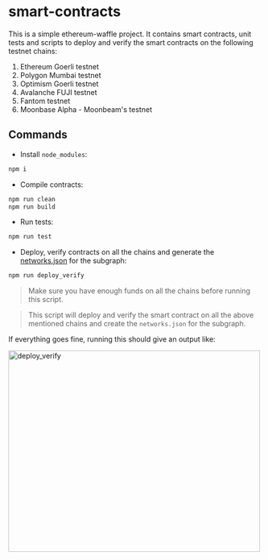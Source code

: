 # smart-contracts

This is a simple ethereum-waffle project. It contains smart contracts, unit tests and scripts to deploy and verify the smart contracts on the following testnet chains:
1. Ethereum Goerli testnet
2. Polygon Mumbai testnet
3. Optimism Goerli testnet
4. Avalanche FUJI testnet
5. Fantom testnet
6. Moonbase Alpha - Moonbeam's testnet

## Commands
- Install `node_modules`:
```bash
npm i
```
- Compile contracts:
```bash
npm run clean
npm run build
```
- Run tests:
```bash
npm run test
```
- Deploy, verify contracts on all the chains and generate the <a href='/subgraph/networks.json'>networks.json</a> for the subgraph:
```bash
npm run deploy_verify
```
> Make sure you have enough funds on all the chains before running this script.

> This script will deploy and verify the smart contract on all the above mentioned chains and create the `networks.json` for the subgraph.

If everything goes fine, running this should give an output like:

<img width="500" height="400" alt="deploy_verify" src="https://user-images.githubusercontent.com/71545386/227726565-ab514afd-ec47-4eb0-95e1-2ec6c06d5c7b.png">

